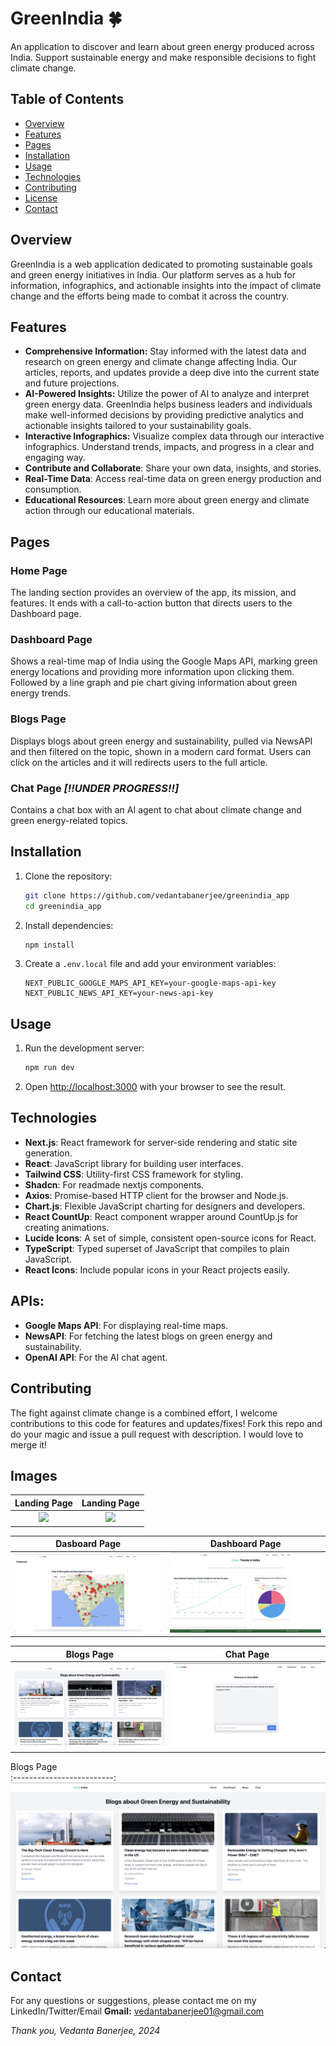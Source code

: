 # GreenIndia 🍀

An application to discover and learn about green energy produced across India. Support sustainable energy and make responsible decisions to fight climate change.

## Table of Contents
- [Overview](#overview)
- [Features](#features)
- [Pages](#pages)
- [Installation](#installation)
- [Usage](#usage)
- [Technologies](#technologies)
- [Contributing](#contributing)
- [License](#license)
- [Contact](#contact)

## Overview
GreenIndia is a web application dedicated to promoting sustainable goals and green energy initiatives in India. Our platform serves as a hub for information, infographics, and actionable insights into the impact of climate change and the efforts being made to combat it across the country.

## Features
- **Comprehensive Information:** Stay informed with the latest data and research on green energy and climate change affecting India. Our articles, reports, and updates provide a deep dive into the current state and future projections.
- **AI-Powered Insights:**  Utilize the power of AI to analyze and interpret green energy data. GreenIndia helps business leaders and individuals make well-informed decisions by providing predictive analytics and actionable insights tailored to your sustainability goals.
- **Interactive Infographics:**  Visualize complex data through our interactive infographics. Understand trends, impacts, and progress in a clear and engaging way.
- **Contribute and Collaborate**: Share your own data, insights, and stories.
- **Real-Time Data**: Access real-time data on green energy production and consumption.
- **Educational Resources**: Learn more about green energy and climate action through our educational materials.

## Pages

### Home Page
The landing section provides an overview of the app, its mission, and features. It ends with a call-to-action button that directs users to the Dashboard page.

### Dashboard Page
Shows a real-time map of India using the Google Maps API, marking green energy locations and providing more information upon clicking them. Followed by a line graph and pie chart giving information about green energy trends.

### Blogs Page
Displays blogs about green energy and sustainability, pulled via NewsAPI and then filtered on the topic, shown in a modern card format. Users can click on the articles and it will redirects users to the full article.

### Chat Page _[!!UNDER PROGRESS!!]_
Contains a chat box with an AI agent to chat about climate change and green energy-related topics.

## Installation

1. Clone the repository:
    ```bash
    git clone https://github.com/vedantabanerjee/greenindia_app
    cd greenindia_app
    ```

2. Install dependencies:
    ```bash
    npm install
    ```

3. Create a `.env.local` file and add your environment variables:
    ```
    NEXT_PUBLIC_GOOGLE_MAPS_API_KEY=your-google-maps-api-key
    NEXT_PUBLIC_NEWS_API_KEY=your-news-api-key
    ```

## Usage

1. Run the development server:
    ```bash
    npm run dev
    ```

2. Open [http://localhost:3000](http://localhost:3000) with your browser to see the result.

## Technologies
- **Next.js**: React framework for server-side rendering and static site generation.
- **React**: JavaScript library for building user interfaces.
- **Tailwind CSS**: Utility-first CSS framework for styling.
- **Shadcn**: For readmade nextjs components.
- **Axios**: Promise-based HTTP client for the browser and Node.js.
- **Chart.js**: Flexible JavaScript charting for designers and developers.
- **React CountUp**: React component wrapper around CountUp.js for creating animations.
- **Lucide Icons**: A set of simple, consistent open-source icons for React.
- **TypeScript**: Typed superset of JavaScript that compiles to plain JavaScript.
- **React Icons**: Include popular icons in your React projects easily.


## APIs:
- **Google Maps API**: For displaying real-time maps.
- **NewsAPI**: For fetching the latest blogs on green energy and sustainability.
- **OpenAI API**: For the AI chat agent.

## Contributing

The fight against climate change is a combined effort, I welcome contributions to this code for features and updates/fixes! Fork this repo and do your magic and issue a pull request with description. I would love to merge it!

## Images

Landing Page               |  Landing Page
:-------------------------:|:-------------------------:
![](/img/hero1.png)        |  ![](/img/hero2.png)

Dasboard Page              |  Dashboard Page
:-------------------------:|:-------------------------:
![](/img/dash1.png)        |  ![](/img/dash2.png)

Blogs Page                 |  Chat Page
:-------------------------:|:-------------------------:
![](/img/blog.png )        |  ![](/img/chat.png)

Blogs Page                 
:-------------------------:
![](/img/blog2.png )        

## Contact

For any questions or suggestions, please contact me on my LinkedIn/Twitter/Email
**Gmail:** vedantabanerjee01@gmail.com

*Thank you, Vedanta Banerjee, 2024*

